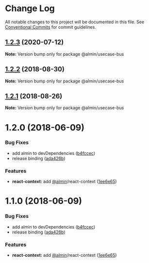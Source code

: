 # Change Log

All notable changes to this project will be documented in this file.
See [Conventional Commits](https://conventionalcommits.org) for commit guidelines.

## [1.2.3](https://github.com/almin/almin/compare/@almin/usecase-bus@1.2.2...@almin/usecase-bus@1.2.3) (2020-07-12)

**Note:** Version bump only for package @almin/usecase-bus





<a name="1.2.2"></a>
## [1.2.2](https://github.com/almin/almin/compare/@almin/usecase-bus@1.2.1...@almin/usecase-bus@1.2.2) (2018-08-30)

**Note:** Version bump only for package @almin/usecase-bus





<a name="1.2.1"></a>
## [1.2.1](https://github.com/almin/almin/compare/@almin/usecase-bus@1.2.0...@almin/usecase-bus@1.2.1) (2018-08-26)

**Note:** Version bump only for package @almin/usecase-bus





<a name="1.2.0"></a>
# 1.2.0 (2018-06-09)


### Bug Fixes

* add almin to devDependencies ([b4fccec](https://github.com/almin/almin/commit/b4fccec))
* release binding ([ada426b](https://github.com/almin/almin/commit/ada426b))


### Features

* **react-context:** add [@almin](https://github.com/almin)/react-context ([1ee6e65](https://github.com/almin/almin/commit/1ee6e65))




<a name="1.1.0"></a>
# 1.1.0 (2018-06-09)


### Bug Fixes

* add almin to devDependencies ([b4fccec](https://github.com/almin/almin/commit/b4fccec))
* release binding ([ada426b](https://github.com/almin/almin/commit/ada426b))


### Features

* **react-context:** add [@almin](https://github.com/almin)/react-context ([1ee6e65](https://github.com/almin/almin/commit/1ee6e65))
